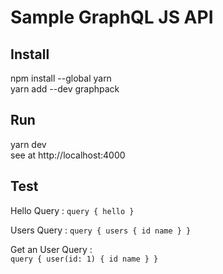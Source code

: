 # Sample GraphQL JS API

## Install
npm install --global yarn  
yarn add --dev graphpack

## Run
yarn dev  
see at http://localhost:4000

## Test

Hello Query :
`query {
    hello
}`

Users Query :
`query {
  	users {
      id
      name
    }
}`

Get an User Query :  
`query {
  	user(id: 1) {
      id
      name
    }
}`